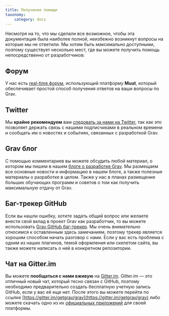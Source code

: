 ```yaml
---
title: Получение помощи
taxonomy:
    category: docs
---
```


Несмотря на то, что мы сделали все возможное, чтобы эта документация была наиболее полной, неизбежно возникнут вопросы на которые мы не ответили. Мы хотим быть максимально доступными, поэтому существует несколько мест, где вы можете получить помощь непосредственно от разработчиков:

## Форум

У нас есть [real-time форум](http://getgrav.org/forum), использующий платформу **Muut**, который обеспечивает простой способ получения ответов на ваши вопросы по Grav.

## Twitter

Мы **крайне рекомендуем** вам [следовать за нами на Twitter](https://twitter.com/getgrav), так как это позволяет держать связь с нашими подписчиками в реальном времени и сообщать им о новостях и событиях, связанных с разработкой Grav.

## Grav блог

С помощью комментариев вы можете обсудить любой материал, о котором мы пишем в нашем [блоге о разработке Grav](http://getgrav.org/blog).  Мы размещаем все основные новости и информацию в нашем блоге, а также полезные материалы о разработке в целом. Также у нас в планах размещение больших обучающих программ и советов о том как получить максимальную отдачу от Grav.

## Баг-трекер GitHub

Если вы нашли ошибку, хотите задать общий вопрос или желаете внести свой вклад в проект Grav как разработчик, то вы можете использовать [Grav GitHub баг-трекер](https://github.com/getgrav/grav/issues). Мы очень внимательно относимся к оставленным здесь замечаниям, поэтому трекер является хорошим способом начать разговор с нами. Если у вас есть проблема с одним из наших плагинов, темой оформления или скелетом сайта, вы также можете написать о ней в конкретном репозитории.

## Чат на Gitter.im

Вы можете **пообщаться с нами вживую** на [Gitter.im](https://gitter.im/getgrav/grav). Gitter.im — это отличный новый чат, который тесно связан с GitHub, поэтому необходимо предварительно создать бесплатную учетную запись GitHub, если у вас её еще нет.  После этого вы можете перейти по ссылке [https://gitter.im/getgrav/grav](https://gitter.im/getgrav/grav) либо можете скачать одно из их [официальных приложений](https://gitter.im/apps) для своей платформы.




